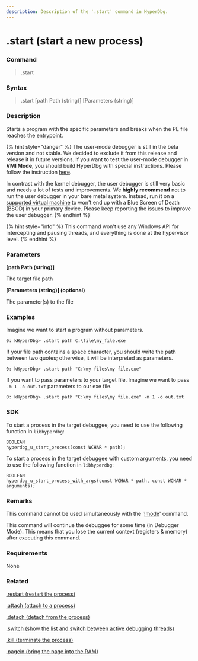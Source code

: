 ```yaml
---
description: Description of the '.start' command in HyperDbg.
---
```


# .start (start a new process)

### Command

> .start

### Syntax

> .start \[path Path (string)] \[Parameters (string)]

### Description

Starts a program with the specific parameters and breaks when the PE file reaches the entrypoint.

{% hint style="danger" %}
The user-mode debugger is still in the beta version and not stable. We decided to exclude it from this release and release it in future versions. If you want to test the user-mode debugger in **VMI Mode**, you should build HyperDbg with special instructions. Please follow the instruction [here](https://docs.hyperdbg.org/getting-started/build-and-install#activating-user-mode-debugger).

In contrast with the kernel debugger, the user debugger is still very basic and needs a lot of tests and improvements. We **highly recommend** not to run the user debugger in your bare metal system. Instead, run it on a [supported virtual machine](https://docs.hyperdbg.org/tips-and-tricks/nested-virtualization-environments/supported-virtual-machines) to won't end up with a Blue Screen of Death (BSOD) in your primary device. Please keep reporting the issues to improve the user debugger.
{% endhint %}

{% hint style="info" %}
This command won't use any Windows API for intercepting and pausing threads, and everything is done at the hypervisor level.
{% endhint %}

### Parameters

**\[path Path (string)]**

The target file path

**\[Parameters (string)] (optional)**

The parameter(s) to the file

### Examples

Imagine we want to start a program without parameters.

```
0: kHyperDbg> .start path C:\file\my_file.exe
```

If your file path contains a space character, you should write the path between two quotes; otherwise, it will be interpreted as parameters.

```
0: kHyperDbg> .start path "C:\my files\my file.exe"
```

If you want to pass parameters to your target file. Imagine we want to pass `-m 1 -o out.txt` parameters to our exe file.

```
0: kHyperDbg> .start path "C:\my files\my file.exe" -m 1 -o out.txt
```

### SDK

To start a process in the target debuggee, you need to use the following function in `libhyperdbg`:

```clike
BOOLEAN
hyperdbg_u_start_process(const WCHAR * path);
```

To start a process in the target debuggee with custom arguments, you need to use the following function in `libhyperdbg`:

```clike
BOOLEAN
hyperdbg_u_start_process_with_args(const WCHAR * path, const WCHAR * arguments);
```

### Remarks

This command cannot be used simultaneously with the '[!mode](https://docs.hyperdbg.org/commands/extension-commands/mode)' command.

This command will continue the debuggee for some time (in Debugger Mode). This means that you lose the current context (registers & memory) after executing this command.

### Requirements

None

### Related

[.restart (restart the process)](https://docs.hyperdbg.org/commands/meta-commands/.restart)

[.attach (attach to a process)](https://docs.hyperdbg.org/commands/meta-commands/.attach)

[.detach (detach from the process)](https://docs.hyperdbg.org/commands/meta-commands/.detach)

[.switch (show the list and switch between active debugging threads)](https://docs.hyperdbg.org/commands/meta-commands/.switch)

[.kill (terminate the process)](https://docs.hyperdbg.org/commands/meta-commands/.kill)

[.pagein (bring the page into the RAM)](https://docs.hyperdbg.org/commands/meta-commands/.pagein)
